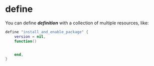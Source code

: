 # define

You can define ***definition*** with a collection of multiple resources, like:

```lua
define "install_and_enable_package" {
    version = nil,
    function()


    end,
}
```
